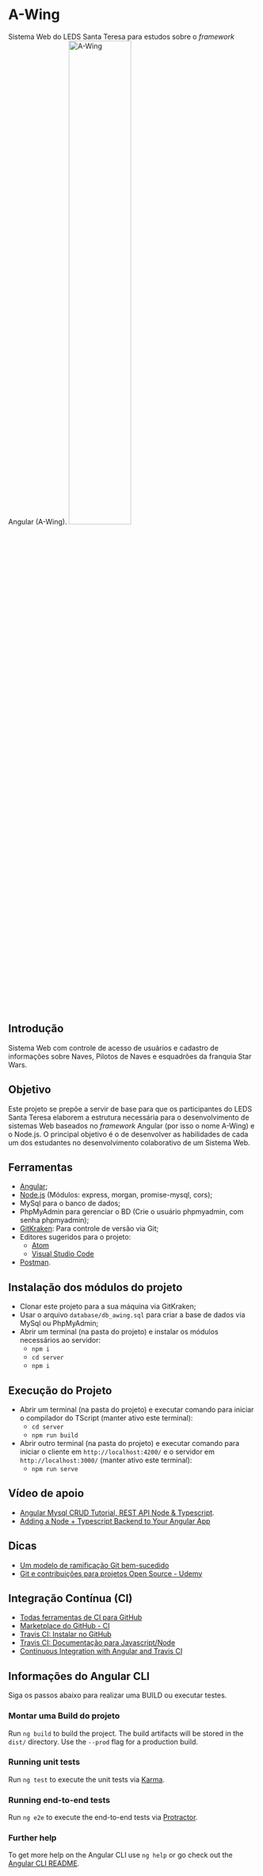 # A-Wing
Sistema Web do LEDS Santa Teresa para estudos sobre o *framework* Angular (A-Wing).
[<img src="https://vignette.wikia.nocookie.net/pt.starwars/images/8/8d/A-wing_DICE.png/revision/latest?cb=20180116223039" alt="A-Wing" width="50%" height="50%">](https://www.starwars.com/databank/a-wing-fighter)

## Introdução
Sistema Web com controle de acesso de usuários e cadastro de informações sobre Naves, Pilotos de Naves e esquadrões da franquia Star Wars.

## Objetivo
Este projeto se prepõe a servir de base para que os participantes do LEDS Santa Teresa elaborem a estrutura necessária para o desenvolvimento de sistemas Web baseados no *framework* Angular (por isso o nome A-Wing) e o Node.js.
O principal objetivo é o de desenvolver as habilidades de cada um dos estudantes no desenvolvimento colaborativo de um Sistema Web.

## Ferramentas
* [Angular](https://angular.io/guide/quickstart);
* [Node.js](https://nodejs.org/en/) (Módulos: express, morgan, promise-mysql, cors);
* MySql para o banco de dados;
* PhpMyAdmin para gerenciar o BD (Crie o usuário phpmyadmin, com senha phpmyadmin);
* [GitKraken](https://www.gitkraken.com/): Para controle de versão via Git;
* Editores sugeridos para o projeto:
  * [Atom](https://atom.io/)
  * [Visual Studio Code](https://code.visualstudio.com/)
* [Postman](https://www.getpostman.com/postman).

## Instalação dos módulos do projeto
* Clonar este projeto para a sua máquina via GitKraken;
* Usar o arquivo `database/db_awing.sql` para criar a base de dados via MySql ou PhpMyAdmin;
* Abrir um terminal (na pasta do projeto) e instalar os módulos necessários ao servidor:
  * `npm i`
  * `cd server`
  * `npm i`

## Execução do Projeto
* Abrir um terminal (na pasta do projeto) e executar comando para iniciar o compilador do TScript (manter ativo este terminal):
  * `cd server`
  * `npm run build`
* Abrir outro terminal (na pasta do projeto) e executar comando para iniciar o cliente em `http://localhost:4200/` e o servidor em `http://localhost:3000/`  (manter ativo este terminal):
  * `npm run serve`

## Vídeo de apoio
* [Angular Mysql CRUD Tutorial, REST API Node & Typescript](https://www.youtube.com/watch?v=lxYB79ANJM8).
* [Adding a Node + Typescript Backend to Your Angular App](https://youtu.be/Ad3fj9V7s6A)

## Dicas
* [Um modelo de ramificação Git bem-sucedido](https://nvie.com/posts/a-successful-git-branching-model/)
* [Git e contribuições para projetos Open Source - Udemy](https://www.udemy.com/share/1002c0AkodclZQQn4=/)

## Integração Contínua (CI)
* [Todas ferramentas de CI para GitHub](https://github.blog/2017-11-07-github-welcomes-all-ci-tools/)
* [Marketplace do GitHub - CI](https://github.com/marketplace/category/continuous-integration?before=Y3Vyc29yOjIx)
* [Travis CI: Instalar no GitHub](https://github.com/marketplace/travis-ci)
* [Travis CI: Documentação para Javascript/Node](https://docs.travis-ci.com/user/languages/javascript-with-nodejs/)
* [Continuous Integration with Angular and Travis CI](https://youtu.be/ojr2Dy0Pjhw)

## Informações do Angular CLI
Siga os passos abaixo para realizar uma BUILD ou executar testes.

### Montar uma Build do projeto
Run `ng build` to build the project. The build artifacts will be stored in the `dist/` directory. Use the `--prod` flag for a production build.

### Running unit tests
Run `ng test` to execute the unit tests via [Karma](https://karma-runner.github.io).

### Running end-to-end tests
Run `ng e2e` to execute the end-to-end tests via [Protractor](http://www.protractortest.org/).

### Further help
To get more help on the Angular CLI use `ng help` or go check out the [Angular CLI README](https://github.com/angular/angular-cli/blob/master/README.md).

